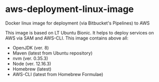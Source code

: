 # aws-deployment-linux-image
Docker linux image for deployment (via Bitbucket's Pipelines) to AWS

This image is based on LT Ubuntu Bionic. It helps to deploy services on AWS via SAM and AWS-CLI. This image contains above all:
* OpenJDK (ver. 8)
* Maven (latest from Ubuntu repository)
* nvm (ver. 0.35.3)
* Node (ver. 12.16.3)
* Homebrew (latest)
* AWS-CLI (latest from Homebrew Formulae)